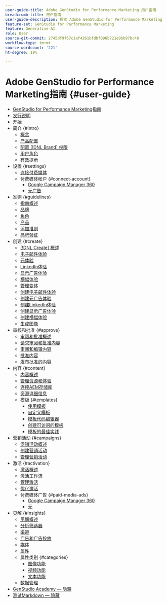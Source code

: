 ```yaml
---
user-guide-title: Adobe GenStudio for Performance Marketing 用户指南
breadcrumb-title: 用户指南
user-guide-description: 探索 Adobe GenStudio for Performance Marketing 功能。了解如何快速创建品牌资产、生成变体并优化体验。
feature-set: GenStudio for Performance Marketing
feature: Generative AI
role: User
source-git-commit: 2745df9f67c1af4261bfdbf096b721e9bb97bc4b
workflow-type: tm+mt
source-wordcount: '221'
ht-degree: 19%

---
```



# Adobe GenStudio for Performance Marketing指南 {#user-guide}

+ [GenStudio for Performance Marketing指南](home.md)
+ [发行说明](release-notes.md)
+ [开始](get-started.md)
+ 简介 {#intro}
   + [概念](concepts.md)
   + [产品配置](product-provisioning.md)
   + [配置 [!DNL Brand] 权限](configure-brand-permissions.md)
   + [用户角色](user-roles.md)
   + [有效提示](effective-prompts.md)
+ 设置 {#settings}
   + [连接付费媒体](connectors/connect-channel.md)
   + 付费媒体帐户 {#connect-account}
      + [Google Campaign Manager 360](connectors/google-cm360.md)
      + [元广告](connectors/meta-ads.md)
+ 准则 {#guidelines}
   + [指南概述](guidelines/overview.md)
   + [品牌](guidelines/brands.md)
   + [角色](guidelines/personas.md)
   + [产品](guidelines/products.md)
   + [添加准则](guidelines/add-guidelines.md)
   + [品牌验证](guidelines/brand-validation.md)
+ 创建 {#create}
   + [[!DNL Create] 概述](create/overview.md)
   + [电子邮件体验](create/email-experiences.md)
   + [元体验](create/meta-experiences.md)
   + [LinkedIn体验](create/linkedin-experiences.md)
   + [显示广告体验](create/display-ad-experiences.md)
   + [横幅体验](create/banner-experiences.md)
   + [管理变体](create/manage-variants.md)
   + [创建电子邮件体验](create/create-email-experience.md)
   + [创建元广告体验](create/create-meta-ad.md)
   + [创建LinkedIn体验](create/create-linkedin.md)
   + [创建显示广告体验](create/create-display-ad.md)
   + [创建横幅体验](create/create-banner-experience.md)
   + [生成图像](create/generate-assets.md)
+ 审核和批准 {#approve}
   + [审阅和批准概述](approvals/overview.md)
   + [请求审阅和批准内容](approvals/request-review.md)
   + [审阅和编辑内容](approvals/review-and-edit.md)
   + [批准内容](approvals/approve-content.md)
   + [发布批准的内容](approvals/publish-content.md)
+ 内容 {#content}
   + [内容概述](content/overview.md)
   + [管理资源和体验](content/manage-assets.md)
   + [连接AEM存储库](content/connect-aem-repo.md)
   + [资源详细信息](content/asset-details.md)
   + 模板 {#templates}
      + [使用模板](content/use-templates.md)
      + [自定义模板](content/customize-template.md)
      + [模板代码编辑器](content/code-editor.md)
      + [创建可访问的模板](content/accessibility-for-templates.md)
      + [模板的最佳实践](content/best-practices-for-templates.md)
+ 营销活动 {#campaigns}
   + [促销活动概述](campaigns/overview.md)
   + [创建营销活动](campaigns/create-campaign.md)
   + [管理营销活动](campaigns/manage-campaign.md)
+ 激活 {#activation}
   + [激活概述](activation/overview.md)
   + [激活工作流](activation/create-activation.md)
   + [管理激活](activation/manage-activations.md)
   + [优化激活](activation/troubleshooting.md)
   + 付费媒体广告 {#paid-media-ads}
      + [Google Campaign Manager 360](activation/activate-cm360-ad.md)
      + [元](activation/activate-meta-ad.md)
+ 见解 {#insights}
   + [见解概述](insights/overview.md)
   + [分析筛选器](insights/filter-views.md)
   + [渠道](insights/channels.md)
   + [广告和广告投放](insights/ads.md)
   + [媒体](insights/media.md)
   + [属性](insights/attributes.md)
   + 属性类别 {#categories}
      + [图像功能](insights/image-features.md)
      + [视频功能](insights/video-features.md)
      + [文本功能](insights/text-features.md)
   + [数据管理](insights/data-management.md)
+ [GenStudio Academy — 隐藏](genstudioacademy.md)
+ [测试Markdown — 隐藏](test-markdown.md)

